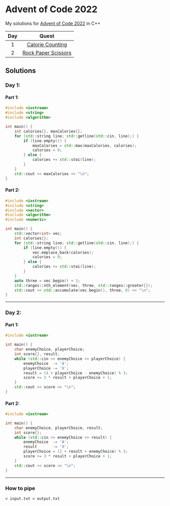 # Advent of Code 2022

My solutions for [Advent of Code 2022](https://adventofcode.com/2022/) in C++

| Day |            Quest             |
| :-: | :--------------------------: |
|  1  | [Calorie Counting][1]        |
|  2  | [Rock Paper Scissors][2]     |

## Solutions

### Day 1: 
#### Part 1:
```cpp
#include <iostream>
#include <string>
#include <algorithm>

int main() {
    int calories{}, maxCalories{};
    for (std::string line; std::getline(std::cin, line);) {
        if (line.empty()) {
            maxCalories = std::max(maxCalories, calories);
            calories = 0;
        } else {
            calories += std::stoi(line);
        }
    }
    std::cout << maxCalories << "\n";
}
```
#### Part 2:
```cpp
#include <iostream>
#include <string>
#include <vector>
#include <algorithm>
#include <numeric>

int main() {
    std::vector<int> vec;
    int calories{};
    for (std::string line; std::getline(std::cin, line);) {
        if (line.empty()) {
            vec.emplace_back(calories);
            calories = 0;
        } else {
            calories += std::stoi(line);
        }
    }
    auto three = vec.begin() + 3;
    std::ranges::nth_element(vec, three, std::ranges::greater{});
    std::cout << std::accumulate(vec.begin(), three, 0) << "\n"; 
}
```
---

### Day 2:
#### Part 1:
```cpp
#include <iostream>

int main() {
    char enemyChoice, playerChoice;
    int score{}, result;
    while (std::cin >> enemyChoice >> playerChoice) {
        enemyChoice  -= 'A';
        playerChoice -= 'X';
        result = (4 + playerChoice - enemyChoice) % 3;
        score += 3 * result + playerChoice + 1;
    }
    std::cout << score << "\n";
}
```
#### Part 2:
```cpp
#include <iostream>

int main() {
    char enemyChoice, playerChoice, result;
    int score{};
    while (std::cin >> enemyChoice >> result) {
        enemyChoice  -= 'A';
        result       -= 'X';
        playerChoice = (2 + result + enemyChoice) % 3; 
        score += 3 * result + playerChoice + 1;
    }
    std::cout << score << "\n";
}
```
---
### How to pipe
```
< input.txt > output.txt
```

[1]: #day-1 
[2]: #day-2
[3]: #day-2
[4]: #day-2
